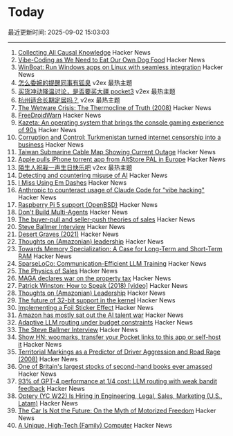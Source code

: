 # Today

最近更新时间: 2025-09-02 15:03:03

--- 
1. [Collecting All Causal Knowledge](https://causenet.org/) Hacker News
2. [Vibe-Coding as We Need to Eat Our Own Dog Food](https://kevinkuipers.substack.com/p/vc-for-vibe-coding-a-fresh-new-start) Hacker News
3. [WinBoat: Run Windows apps on Linux with seamless integration](https://github.com/TibixDev/winboat) Hacker News
4. [怎么委婉的提醒同事有狐臭](https://www.v2ex.com/t/1156474) v2ex 最热主题
5. [买货冲动降温讨论，是否要买大疆 pocket3](https://www.v2ex.com/t/1156459) v2ex 最热主题
6. [杭州适合长期定居吗？](https://www.v2ex.com/t/1156457) v2ex 最热主题
7. [The Wetware Crisis: The Thermocline of Truth (2008)](https://brucefwebster.com/2008/04/15/the-wetware-crisis-the-themocline-of-truth/) Hacker News
8. [FreeDroidWarn](https://github.com/woheller69/FreeDroidWarn) Hacker News
9. [Kazeta: An operating system that brings the console gaming experience of 90s](https://kazeta.org/) Hacker News
10. [Corruption and Control: Turkmenistan turned internet censorship into a business](https://blog.torproject.org/Corruption-Control-Turkmenistan-internet-censorship-business/) Hacker News
11. [Taiwan Submarine Cable Map Showing Current Outage](https://smc.peering.tw/) Hacker News
12. [Apple pulls iPhone torrent app from AltStore PAL in Europe](https://www.theverge.com/news/767344/apple-removes-itorrent-altstore-pal-ios-marketplace) Hacker News
13. [陌生人祝我一声生日快乐吧](https://www.v2ex.com/t/1156452) v2ex 最热主题
14. [Detecting and countering misuse of AI](https://www.anthropic.com/news/detecting-countering-misuse-aug-2025) Hacker News
15. [I Miss Using Em Dashes](https://bassi.li/articles/i-miss-using-em-dashes) Hacker News
16. [Anthropic to counteract usage of Claude Code for "vibe hacking"](https://www.anthropic.com/news/detecting-countering-misuse-aug-2025) Hacker News
17. [Raspberry Pi 5 support (OpenBSD)](https://marc.info/?l=openbsd-cvs&m=175675287220070&w=2) Hacker News
18. [Don't Build Multi-Agents](https://cognition.ai/blog/dont-build-multi-agents) Hacker News
19. [The buyer-pull and seller-push theories of sales](https://howtogrow.substack.com/p/the-physics-of-sales) Hacker News
20. [Steve Ballmer Interview](https://www.acquired.fm/episodes/the-steve-ballmer-interview) Hacker News
21. [Desert Graves (2021)](https://www.desertmountaineer.com/2021/08/06/graves/) Hacker News
22. [Thoughts on (Amazonian) leadership](https://www.daemonology.net/blog/2025-09-01-Thoughts-on-Amazonian-Leadership.html) Hacker News
23. [Towards Memory Specialization: A Case for Long-Term and Short-Term RAM](https://arxiv.org/abs/2508.02992) Hacker News
24. [SparseLoCo: Communication-Efficient LLM Training](https://arxiv.org/abs/2508.15706) Hacker News
25. [The Physics of Sales](https://howtogrow.substack.com/p/the-physics-of-sales) Hacker News
26. [MAGA declares war on the property tax](https://www.urbanproxima.com/p/maga-declares-war-on-the-property) Hacker News
27. [Patrick Winston: How to Speak (2018) [video]](https://www.youtube.com/watch?v=Unzc731iCUY) Hacker News
28. [Thoughts on (Amazonian) Leadership](https://www.daemonology.net/blog/2025-09-01-Thoughts-on-Amazonian-Leadership.html) Hacker News
29. [The future of 32-bit support in the kernel](https://lwn.net/SubscriberLink/1035727/4837b0d3dccf1cbb/) Hacker News
30. [Implementing a Foil Sticker Effect](https://www.4rknova.com/blog/2025/08/30/foil-sticker) Hacker News
31. [Amazon has mostly sat out the AI talent war](https://www.businessinsider.com/amazon-ai-talent-wars-internal-document-2025-8) Hacker News
32. [Adaptive LLM routing under budget constraints](https://arxiv.org/abs/2508.21141) Hacker News
33. [The Steve Ballmer Interview](https://www.acquired.fm/episodes/the-steve-ballmer-interview) Hacker News
34. [Show HN: woomarks, transfer your Pocket links to this app or self-host it](https://woomarks.com) Hacker News
35. [Territorial Markings as a Predictor of Driver Aggression and Road Rage (2008)](https://onlinelibrary.wiley.com/doi/abs/10.1111/j.1559-1816.2008.00364.x?prevSearch=allfield%3A%28szlemko%29) Hacker News
36. [One of Britain's largest stocks of second-hand books ever amassed](https://www.worldofinteriors.com/story/richard-axe-second-hand-books-yorkshire) Hacker News
37. [93% of GPT-4 performance at 1/4 cost: LLM routing with weak bandit feedback](https://arxiv.org/abs/2508.21141) Hacker News
38. [Optery (YC W22) Is Hiring in Engineering, Legal, Sales, Marketing (U.S., Latam)](https://www.optery.com/careers/) Hacker News
39. [The Car Is Not the Future: On the Myth of Motorized Freedom](https://blog.scaramuzza.me/articles/the_car_is_not_the_future.html) Hacker News
40. [A Unique, High-Tech (Family) Computer](https://nicole.express/2025/a-computer-in-your-home.html) Hacker News
